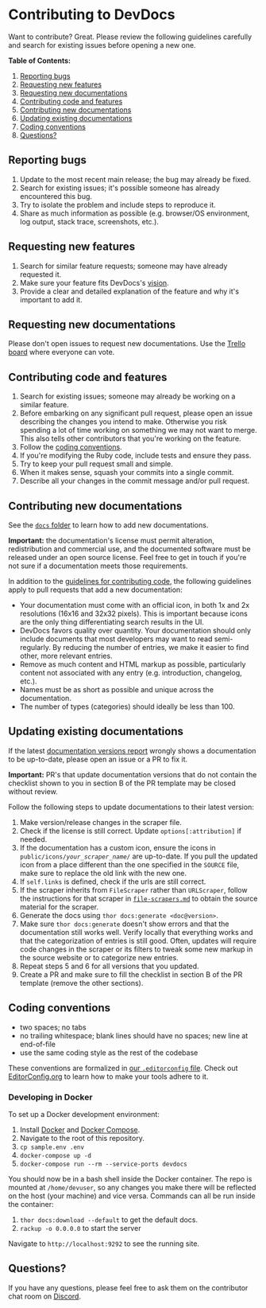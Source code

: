 # Contributing to DevDocs

Want to contribute? Great. Please review the following guidelines carefully and search for existing issues before opening a new one.

**Table of Contents:**

1. [Reporting bugs](#reporting-bugs)
2. [Requesting new features](#requesting-new-features)
3. [Requesting new documentations](#requesting-new-documentations)
4. [Contributing code and features](#contributing-code-and-features)
5. [Contributing new documentations](#contributing-new-documentations)
6. [Updating existing documentations](#updating-existing-documentations)
7. [Coding conventions](#coding-conventions)
8. [Questions?](#questions)

## Reporting bugs

1. Update to the most recent main release; the bug may already be fixed.
2. Search for existing issues; it's possible someone has already encountered this bug.
3. Try to isolate the problem and include steps to reproduce it.
4. Share as much information as possible (e.g. browser/OS environment, log output, stack trace, screenshots, etc.).

## Requesting new features

1. Search for similar feature requests; someone may have already requested it.
2. Make sure your feature fits DevDocs's [vision](../README.md#vision).
3. Provide a clear and detailed explanation of the feature and why it's important to add it.

## Requesting new documentations

Please don't open issues to request new documentations.
Use the [Trello board](https://trello.com/b/6BmTulfx/devdocs-documentation) where everyone can vote.

## Contributing code and features

1. Search for existing issues; someone may already be working on a similar feature.
2. Before embarking on any significant pull request, please open an issue describing the changes you intend to make. Otherwise you risk spending a lot of time working on something we may not want to merge. This also tells other contributors that you're working on the feature.
3. Follow the [coding conventions](#coding-conventions).
4. If you're modifying the Ruby code, include tests and ensure they pass.
5. Try to keep your pull request small and simple.
6. When it makes sense, squash your commits into a single commit.
7. Describe all your changes in the commit message and/or pull request.

## Contributing new documentations

See the [`docs` folder](https://github.com/freeCodeCamp/devdocs/tree/main/docs) to learn how to add new documentations.

**Important:** the documentation's license must permit alteration, redistribution and commercial use, and the documented software must be released under an open source license. Feel free to get in touch if you're not sure if a documentation meets those requirements.

In addition to the [guidelines for contributing code](#contributing-code-and-features), the following guidelines apply to pull requests that add a new documentation:

* Your documentation must come with an official icon, in both 1x and 2x resolutions (16x16 and 32x32 pixels). This is important because icons are the only thing differentiating search results in the UI.
* DevDocs favors quality over quantity. Your documentation should only include documents that most developers may want to read semi-regularly. By reducing the number of entries, we make it easier to find other, more relevant entries.
* Remove as much content and HTML markup as possible, particularly content not associated with any entry (e.g. introduction, changelog, etc.).
* Names must be as short as possible and unique across the documentation.
* The number of types (categories) should ideally be less than 100.

## Updating existing documentations

If the latest [documentation versions report](https://github.com/freeCodeCamp/devdocs/issues?utf8=%E2%9C%93&q=Documentation+versions+report+is%3Aissue+author%3Adevdocs-bot+sort%3Acreated-desc) wrongly shows a documentation to be up-to-date, please open an issue or a PR to fix it.

**Important:** PR's that update documentation versions that do not contain the checklist shown to you in section B of the PR template may be closed without review.

Follow the following steps to update documentations to their latest version:

1. Make version/release changes in the scraper file.
2. Check if the license is still correct. Update `options[:attribution]` if needed.
3. If the documentation has a custom icon, ensure the icons in <code>public/icons/*your_scraper_name*/</code> are up-to-date. If you pull the updated icon from a place different than the one specified in the `SOURCE` file, make sure to replace the old link with the new one.
4. If `self.links` is defined, check if the urls are still correct.
5. If the scraper inherits from `FileScraper` rather than `URLScraper`, follow the instructions for that scraper in [`file-scrapers.md`](../docs/file-scrapers.md) to obtain the source material for the scraper.
6. Generate the docs using `thor docs:generate <doc@version>`.
7. Make sure `thor docs:generate` doesn't show errors and that the documentation still works well. Verify locally that everything works and that the categorization of entries is still good. Often, updates will require code changes in the scraper or its filters to tweak some new markup in the source website or to categorize new entries.
8. Repeat steps 5 and 6 for all versions that you updated.
9. Create a PR and make sure to fill the checklist in section B of the PR template (remove the other sections).

## Coding conventions

* two spaces; no tabs
* no trailing whitespace; blank lines should have no spaces; new line at end-of-file
* use the same coding style as the rest of the codebase


These conventions are formalized in [our `.editorconfig` file](../.editorconfig).
Check out [EditorConfig.org](https://editorconfig.org/) to learn how to make your tools adhere to it.

### Developing in Docker

To set up a Docker development environment:

1. Install [Docker](https://docs.docker.com/get-docker/) and [Docker Compose](https://docs.docker.com/compose/install/).
2. Navigate to the root of this repository.
3. `cp sample.env .env`
4. `docker-compose up -d`
5. `docker-compose run --rm --service-ports devdocs`
  
You should now be in a bash shell inside the Docker container.  The repo is mounted at `/home/devuser`, so any changes you make there will be reflected on the host (your machine) and vice versa.  Commands can all be run inside the container:

1. `thor docs:download --default` to get the default docs.
2. `rackup -o 0.0.0.0` to start the server

Navigate to `http://localhost:9292` to see the running site.

## Questions?

If you have any questions, please feel free to ask them on the contributor chat room on [Discord](https://discord.gg/PRyKn3Vbay).

